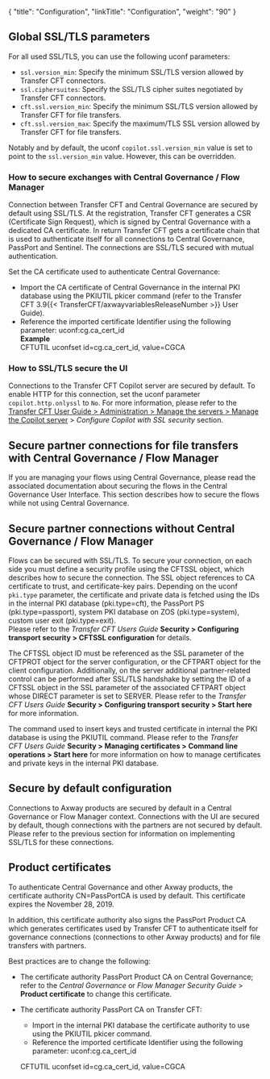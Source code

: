 {
    "title": "Configuration",
    "linkTitle": "Configuration",
    "weight": "90"
}<span id="__RefHeading___Toc473905785"></span>

## Global SSL/TLS parameters

For all used SSL/TLS, you can use the following uconf parameters:

- `ssl.version_min`: Specify the minimum SSL/TLS version allowed by Transfer CFT connectors.
- `ssl.ciphersuites`: Specify the SSL/TLS cipher suites negotiated by Transfer CFT connectors.
- `cft.ssl.version_min`: Specify the minimum SSL/TLS version allowed by Transfer CFT for file transfers.
- `cft.ssl.version_max`: Specify the maximum/TLS SSL version allowed by Transfer CFT for file transfers.

Notably and by default, the uconf `copilot.ssl.version_min` value is set to point to the `ssl.version_min` value. However, this can be overridden.

### How to secure exchanges with Central Governance / Flow Manager

Connection between Transfer CFT and Central Governance are secured by default using SSL/TLS. At the registration, Transfer CFT generates a CSR (Certificate Sign Request), which is signed by Central Governance with a dedicated CA certificate. In return Transfer CFT gets a certificate chain that is used to authenticate itself for all connections to Central Governance, PassPort and Sentinel. The connections are SSL/TLS secured with mutual authentication.

Set the CA certificate used to authenticate Central Governance:

- Import the CA certificate of Central Governance in the internal PKI database using the PKIUTIL pkicer command (refer to the Transfer CFT 3.9{{< TransferCFT/axwayvariablesReleaseNumber >}} User Guide).
- Reference the imported certificate Identifier using the following parameter: uconf:cg.ca_cert_id  
    ****Example****  
    CFTUTIL uconfset id=cg.ca_cert_id, value=CGCA

### How to SSL/TLS secure the UI

Connections to the Transfer CFT Copilot server are secured by default. To enable HTTP for this connection, set the uconf parameter` copilot.http.onlyssl` to `No`. For more information, please refer to the [Transfer CFT User Guide &gt; Administration &gt; Manage the servers &gt; Manage the Copilot server](https://docs.axway.com/bundle/TransferCFT_38_UsersGuide_allOS_en_HTML5/page/Content/administration/manage_copilot.htm) &gt; *Configure Copilot with SSL security* section.

<span id="__RefHeading___Toc473905788"></span>

## Secure partner connections for file transfers with Central Governance / Flow Manager

If you are managing your flows using Central Governance, please read the associated documentation about securing the flows in the Central Governance User Interface. This section describes how to secure the flows while not using Central Governance.

## Secure partner connections without Central Governance / Flow Manager

Flows can be secured with SSL/TLS. To secure your connection, on each side you must define a security profile using the CFTSSL object, which describes how to secure the connection. The SSL object references to CA certificate to trust, and certificate-key pairs. Depending on the uconf `pki.type` parameter, the certificate and private data is fetched using the IDs in the internal PKI database (pki.type=cft), the PassPort PS (pki.type=passport), system PKI database on ZOS (pki.type=system), custom user exit (pki.type=exit).  
Please refer to the *Transfer CFT Users Guide* ****Security &gt; Configuring transport security &gt; CFTSSL configuration**** for details.

The CFTSSL object ID must be referenced as the SSL parameter of the CFTPROT object for the server configuration, or the CFTPART object for the client configuration. Additionally, on the server additional partner-related control can be performed after SSL/TLS handshake by setting the ID of a CFTSSL object in the SSL parameter of the associated CFTPART object whose DIRECT parameter is set to SERVER. Please refer to the *Transfer CFT Users Guide* ****Security &gt; Configuring transport security &gt; Start here**** for more information.

The command used to insert keys and trusted certificate in internal the PKI database is using the PKIUTIL command. Please refer to the *Transfer CFT Users Guide* ****Security &gt; Managing certificates &gt; Command line operations &gt; Start here**** for more information on how to manage certificates and private keys in the internal PKI database.

<span id="__RefHeading___Toc473905789"></span>

## Secure by default configuration

Connections to Axway products are secured by default in a Central Governance or Flow Manager context. Connections with the UI are secured by default, though connections with the partners are not secured by default. Please refer to the previous section for information on implementing SSL/TLS for these connections.

<span id="__RefHeading___Toc473905790"></span>

## Product certificates

To authenticate Central Governance and other Axway products, the certificate authority CN=PassPortCA is used by default. This certificate expires the November 28, 2019.

In addition, this certificate authority also signs the PassPort Product CA which generates certificates used by Transfer CFT to authenticate itself for governance connections (connections to other Axway products) and for file transfers with partners.

Best practices are to change the following:

- The certificate authority PassPort Product CA on Central Governance; refer to the *Central Governance* or *Flow Manager Security Guide* > ****Product certificate**** to change this certificate.
- The certificate authority PassPort CA on Transfer CFT:
    -   Import in the internal PKI database the certificate authority to use using the PKIUTIL pkicer command.
    -   Reference the imported certificate Identifier using the following parameter: uconf:cg.ca_cert_id

      
    CFTUTIL uconfset id=cg.ca_cert_id, value=CGCA
